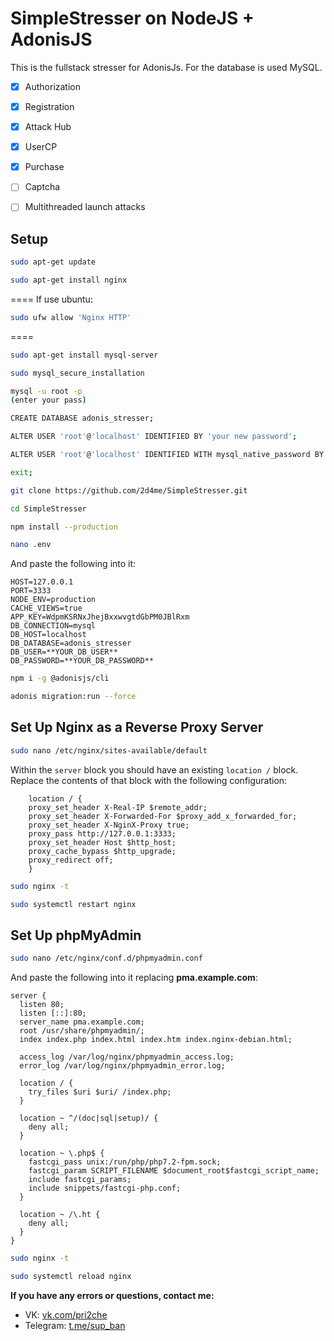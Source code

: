 # SimpleStresser on NodeJS + AdonisJS

This is the fullstack stresser for AdonisJs.
For the database is used MySQL.

- [x] Authorization
- [x] Registration
- [x] Attack Hub
- [x] UserCP
- [x] Purchase
- [ ] Captcha
- [ ] Multithreaded launch attacks


## Setup

```bash
sudo apt-get update

sudo apt-get install nginx
```
====
If use ubuntu:
```bash
sudo ufw allow 'Nginx HTTP'
```
====

```bash
sudo apt-get install mysql-server

sudo mysql_secure_installation

mysql -u root -p
(enter your pass)

CREATE DATABASE adonis_stresser;

ALTER USER 'root'@'localhost' IDENTIFIED BY 'your new password'; 

ALTER USER 'root'@'localhost' IDENTIFIED WITH mysql_native_password BY 'your new password';

exit;

git clone https://github.com/2d4me/SimpleStresser.git

cd SimpleStresser

npm install --production

nano .env
```
And paste the following into it:

```
HOST=127.0.0.1
PORT=3333
NODE_ENV=production
CACHE_VIEWS=true
APP_KEY=WdpmKSRNxJhejBxxwvgtdGbPM0JBlRxm
DB_CONNECTION=mysql
DB_HOST=localhost
DB_DATABASE=adonis_stresser
DB_USER=**YOUR_DB_USER**
DB_PASSWORD=**YOUR_DB_PASSWORD**
```

```bash
npm i -g @adonisjs/cli

adonis migration:run --force
```
## Set Up Nginx as a Reverse Proxy Server

```bash
sudo nano /etc/nginx/sites-available/default
```
Within the `server` block you should have an existing `location /` block. Replace the contents of that block with the following configuration:

```
    location / {
    proxy_set_header X-Real-IP $remote_addr;
    proxy_set_header X-Forwarded-For $proxy_add_x_forwarded_for;
    proxy_set_header X-NginX-Proxy true;
    proxy_pass http://127.0.0.1:3333;
    proxy_set_header Host $http_host;
    proxy_cache_bypass $http_upgrade;
    proxy_redirect off;
    }
```

```bash
sudo nginx -t

sudo systemctl restart nginx
```
## Set Up phpMyAdmin
```bash
sudo nano /etc/nginx/conf.d/phpmyadmin.conf
```

And paste the following into it replacing **pma.example.com**:

```
server {
  listen 80;
  listen [::]:80;
  server_name pma.example.com;
  root /usr/share/phpmyadmin/;
  index index.php index.html index.htm index.nginx-debian.html;

  access_log /var/log/nginx/phpmyadmin_access.log;
  error_log /var/log/nginx/phpmyadmin_error.log;

  location / {
    try_files $uri $uri/ /index.php;
  }

  location ~ ^/(doc|sql|setup)/ {
    deny all;
  }

  location ~ \.php$ {
    fastcgi_pass unix:/run/php/php7.2-fpm.sock;
    fastcgi_param SCRIPT_FILENAME $document_root$fastcgi_script_name;
    include fastcgi_params;
    include snippets/fastcgi-php.conf;
  }

  location ~ /\.ht {
    deny all;
  }
}
```

```bash
sudo nginx -t

sudo systemctl reload nginx
```

**If you have any errors or questions, contact me:**
- VK: [vk.com/pri2che](https://vk.com/pri2che)
- Telegram: [t.me/sup_ban](https://t.me/sup_ban)
